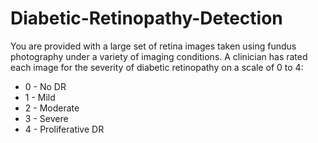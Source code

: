 # Diabetic-Retinopathy-Detection

You are provided with a large set of retina images taken using fundus photography under a variety of imaging conditions.
A clinician has rated each image for the severity of diabetic retinopathy on a scale of 0 to 4:

* 0 - No DR
* 1 - Mild
* 2 - Moderate
* 3 - Severe
* 4 - Proliferative DR
